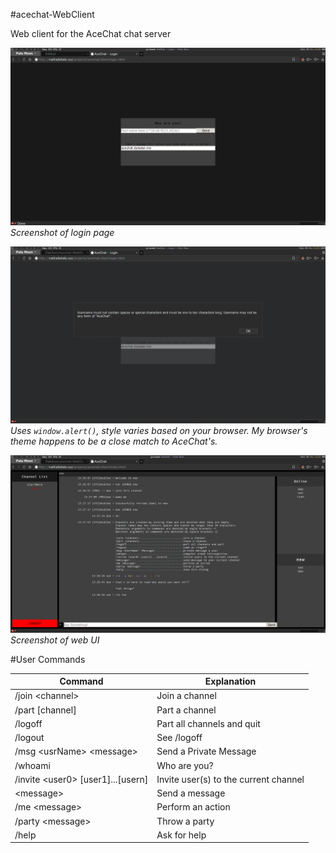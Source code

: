 #acechat-WebClient

Web client for the AceChat chat server

![](https://raw.githubusercontent.com/OakAces/acechat-WebClient/master/images/screenshot11.png)
*Screenshot of login page*

![](https://raw.githubusercontent.com/OakAces/acechat-WebClient/master/images/screenshot13.png)
*Uses `window.alert()`, style varies based on your browser. My browser's theme happens to be a close match to AceChat's.*

![](https://raw.githubusercontent.com/OakAces/acechat-WebClient/master/images/screenshot12.png)
*Screenshot of web UI*

#User Commands

Command|Explanation
---|---
/join \<channel\>|Join a channel
/part [channel]|Part a channel
/logoff|Part all channels and quit
/logout|See /logoff
/msg \<usrName\> \<message\>|Send a Private Message
/whoami|Who are you?
/invite \<user0\> [user1]...[usern]|Invite user(s) to the current channel
\<message\>|Send a message
/me \<message\>|Perform an action
/party \<message\>|Throw a party 
/help|Ask for help

